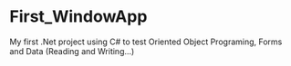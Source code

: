 # First_WindowApp
My first .Net project using C# to test Oriented Object Programing, Forms and Data (Reading and Writing...)
